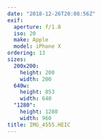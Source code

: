 ```yaml
---
date: "2018-12-26T20:08:56Z"
exif:
  aperture: f/1.8
  iso: 20
  make: Apple
  model: iPhone X
ordering: 13
sizes:
  200x200:
    height: 200
    width: 200
  640w:
    height: 853
    width: 640
  "1280":
    height: 1280
    width: 960
title: IMG_4555.HEIC
---
```

